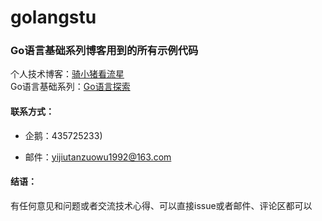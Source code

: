 # golangstu
### Go语言基础系列博客用到的所有示例代码

个人技术博客：[骑小猪看流星](https://www.jianshu.com/u/0111a7da544b)<br>
Go语言基础系列：[Go语言探索](https://www.jianshu.com/nb/25117300)


#### 联系方式：
- 企鹅：435725233)<br>

- 邮件：yijiutanzuowu1992@163.com<br>

#### 结语：

有任何意见和问题或者交流技术心得、可以直接issue或者邮件、评论区都可以
